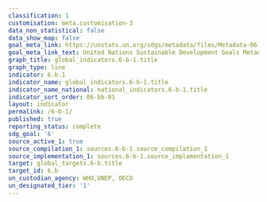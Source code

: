 ```yaml
---
classification: 1
customisation: meta.customisation-3
data_non_statistical: false
data_show_map: false
goal_meta_link: https://unstats.un.org/sdgs/metadata/files/Metadata-06-0B-01.pdf
goal_meta_link_text: United Nations Sustainable Development Goals Metadata (pdf 428kB)
graph_title: global_indicators.6-b-1.title
graph_type: line
indicator: 6.b.1
indicator_name: global_indicators.6-b-1.title
indicator_name_national: national_indicators.6-b-1.title
indicator_sort_order: 06-bb-01
layout: indicator
permalink: /6-b-1/
published: true
reporting_status: complete
sdg_goal: '6'
source_active_1: true
source_compilation_1: sources.6-b-1.source_compilation_1
source_implementation_1: sources.6-b-1.source_implementation_1
target: global_targets.6-b.title
target_id: 6.b
un_custodian_agency: WHO,UNEP, OECD
un_designated_tier: '1'
---
```

